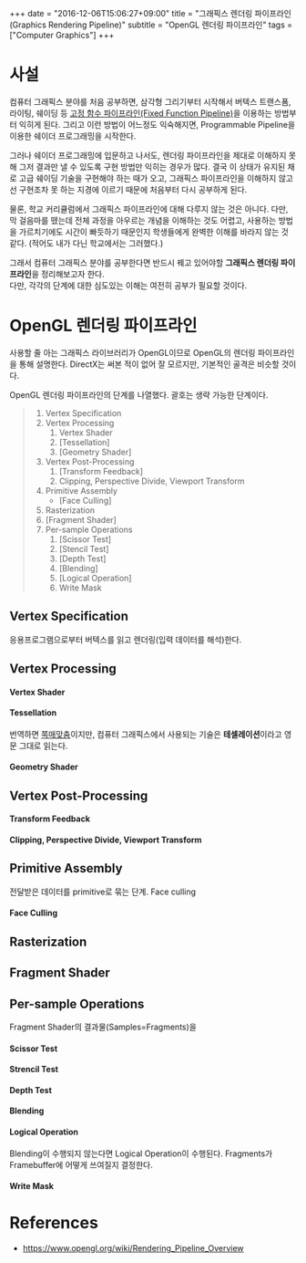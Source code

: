 +++
date = "2016-12-06T15:06:27+09:00"
title = "그래픽스 렌더링 파이프라인 (Graphics Rendering Pipeline)"
subtitle = "OpenGL 렌더링 파이프라인"
tags = ["Computer Graphics"]
+++

# 사설
컴퓨터 그래픽스 분야를 처음 공부하면, 삼각형 그리기부터 시작해서 버텍스 트랜스폼, 라이팅, 쉐이딩 등 [고정 함수 파이프라인(Fixed Function Pipeline)](https://www.opengl.org/wiki/Fixed_Function_Pipeline)을 이용하는 방법부터 익히게 된다. 그리고 이런 방법이 어느정도 익숙해지면, Programmable Pipeline을 이용한 쉐이더 프로그래밍을 시작한다.

그러나 쉐이더 프로그래밍에 입문하고 나서도, 렌더링 파이프라인을 제대로 이해하지 못해 그저 결과만 낼 수 있도록 구현 방법만 익히는 경우가 많다. 결국 이 상태가 유지된 채로 고급 쉐이딩 기술을 구현해야 하는 때가 오고, 그래픽스 파이프라인을 이해하지 않고선 구현조차 못 하는 지경에 이르기 때문에 처음부터 다시 공부하게 된다.

물론, 학교 커리큘럼에서 그래픽스 파이프라인에 대해 다루지 않는 것은 아니다. 다만, 막 걸음마를 뗐는데 전체 과정을 아우르는 개념을 이해하는 것도 어렵고, 사용하는 방법을 가르치기에도 시간이 빠듯하기 때문인지 학생들에게 완벽한 이해를 바라지 않는 것 같다. (적어도 내가 다닌 학교에서는 그러했다.)  

그래서 컴퓨터 그래픽스 분야를 공부한다면 반드시 꿰고 있어야할 **그래픽스 렌더링 파이프라인**을 정리해보고자 한다.  
다만, 각각의 단계에 대한 심도있는 이해는 여전히 공부가 필요할 것이다.

# OpenGL 렌더링 파이프라인
사용할 줄 아는 그래픽스 라이브러리가 OpenGL이므로 OpenGL의 렌더링 파이프라인을 통해 설명한다. DirectX는 써본 적이 없어 잘 모르지만, 기본적인 골격은 비슷할 것이다.

OpenGL 렌더링 파이프라인의 단계를 나열했다. 괄호는 생략 가능한 단계이다.

> 1. Vertex Specification
> 2. Vertex Processing
>     1. Vertex Shader
>     2. [Tessellation]
>     3. [Geometry Shader]
> 3. Vertex Post-Processing
>     1. [Transform Feedback]
>     2. Clipping, Perspective Divide, Viewport Transform
> 4. Primitive Assembly
>     * [Face Culling]
> 5. Rasterization
> 6. [Fragment Shader]
> 7. Per-sample Operations
>     1. [Scissor Test]
>     2. [Stencil Test]
>     3. [Depth Test]
>     4. [Blending]
>     5. [Logical Operation]
>     6. Write Mask

## Vertex Specification
응용프로그램으로부터 버텍스를 읽고 렌더링(입력 데이터를 해석)한다.
## Vertex Processing
#### Vertex Shader
#### Tessellation
번역하면 [쪽매맞춤](https://ko.wikipedia.org/wiki/쪽매맞춤)이지만, 컴퓨터 그래픽스에서 사용되는 기술은 **테셀레이션**이라고 영문 그대로 읽는다.
#### Geometry Shader

## Vertex Post-Processing
#### Transform Feedback
#### Clipping, Perspective Divide, Viewport Transform

## Primitive Assembly
전달받은 데이터를 primitive로 묶는 단계. Face culling
#### Face Culling

## Rasterization

## Fragment Shader

## Per-sample Operations
Fragment Shader의 결과물(Samples=Fragments)을 
#### Scissor Test
#### Strencil Test
#### Depth Test
#### Blending
#### Logical Operation
Blending이 수행되지 않는다면 Logical Operation이 수행된다. Fragments가 Framebuffer에 어떻게 쓰여질지 결정한다.
#### Write Mask

# References
* https://www.opengl.org/wiki/Rendering_Pipeline_Overview